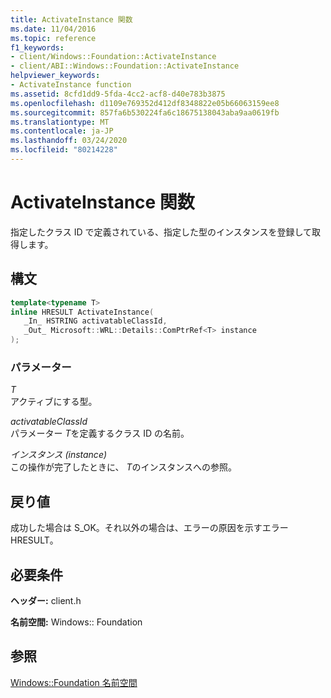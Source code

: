 ```yaml
---
title: ActivateInstance 関数
ms.date: 11/04/2016
ms.topic: reference
f1_keywords:
- client/Windows::Foundation::ActivateInstance
- client/ABI::Windows::Foundation::ActivateInstance
helpviewer_keywords:
- ActivateInstance function
ms.assetid: 8cfd1dd9-5fda-4cc2-acf8-d40e783b3875
ms.openlocfilehash: d1109e769352d412df8348822e05b66063159ee8
ms.sourcegitcommit: 857fa6b530224fa6c18675138043aba9aa0619fb
ms.translationtype: MT
ms.contentlocale: ja-JP
ms.lasthandoff: 03/24/2020
ms.locfileid: "80214228"
---
```

# <a name="activateinstance-function"></a>ActivateInstance 関数

指定したクラス ID で定義されている、指定した型のインスタンスを登録して取得します。

## <a name="syntax"></a>構文

```cpp
template<typename T>
inline HRESULT ActivateInstance(
   _In_ HSTRING activatableClassId,
   _Out_ Microsoft::WRL::Details::ComPtrRef<T> instance
);
```

### <a name="parameters"></a>パラメーター

*T*<br/>
アクティブにする型。

*activatableClassId*<br/>
パラメーター *T*を定義するクラス ID の名前。

*インスタンス (instance)*<br/>
この操作が完了したときに、 *T*のインスタンスへの参照。

## <a name="return-value"></a>戻り値

成功した場合は S_OK。それ以外の場合は、エラーの原因を示すエラー HRESULT。

## <a name="requirements"></a>必要条件

**ヘッダー:** client.h

**名前空間:** Windows:: Foundation

## <a name="see-also"></a>参照

[Windows::Foundation 名前空間](windows-foundation-namespace.md)
